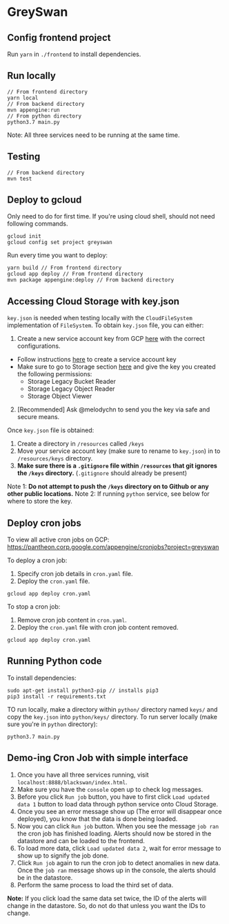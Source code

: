 # GreySwan

## Config frontend project
Run `yarn` in `./frontend` to install dependencies.

## Run locally
```
// From frontend directory
yarn local
// From backend directory
mvn appengine:run
// From python directory
python3.7 main.py
```
Note: All three services need to be running at the same time.

## Testing
```
// From backend directory
mvn test
```

## Deploy to gcloud
Only need to do for first time. If you're using cloud shell, should not need following commands.
```
gcloud init
gcloud config set project greyswan
```
Run every time you want to deploy:
```
yarn build // From frontend directory
gcloud app deploy // From frontend directory
mvn package appengine:deploy // From backend directory
```

## Accessing Cloud Storage with key.json
`key.json` is needed when testing locally with the `CloudFileSystem` implementation of `FileSystem`.
To obtain `key.json` file, you can either:
1) Create a new service account key from GCP [here](https://pantheon.corp.google.com/iam-admin/serviceaccounts?project=greyswan) with the correct configurations. 
- Follow instructions [here](https://cloud.google.com/iam/docs/creating-managing-service-account-keys) to create a service account key 
- Make sure to go to Storage section [here](https://pantheon.corp.google.com/storage/browser/greyswan.appspot.com;tab=permissions?forceOnBucketsSortingFiltering=false&project=greyswan&prefix=) and give the key you created the following permissions: 
  - Storage Legacy Bucket Reader
  - Storage Legacy Object Reader
  - Storage Object Viewer
2) [Recommended] Ask @melodychn to send you the key via safe and secure means. 

Once `key.json` file is obtained:
1) Create a directory in `/resources` called `/keys` 
2) Move your service account key (make sure to rename to `key.json`) in to `/resources/keys` directory.
3) **Make sure there is a `.gitignore` file within `/resources` that git ignores the `/keys` directory.** (`.gitignore` should already be present)

Note 1: **Do not attempt to push the `/keys` directory on to Github or any other public locations.**
Note 2: If running `python` service, see below for where to store the key. 


## Deploy cron jobs
To view all active cron jobs on GCP: https://pantheon.corp.google.com/appengine/cronjobs?project=greyswan

To deploy a cron job:
1) Specify cron job details in `cron.yaml` file. 
2) Deploy the `cron.yaml` file. 
```
gcloud app deploy cron.yaml
```
To stop a cron job:
1) Remove cron job content in `cron.yaml`. 
2) Deploy the `cron.yaml` file with cron job content removed. 
```
gcloud app deploy cron.yaml
```

## Running Python code
To install dependencies:
```
sudo apt-get install python3-pip // installs pip3
pip3 install -r requirements.txt
```
TO run locally, make a directory within `python/` directory named `keys/` and copy the `key.json` into `python/keys/` directory. 
To run server locally (make sure you're in `python` directory):
```
python3.7 main.py
```

## Demo-ing Cron Job with simple interface
1) Once you have all three services running, visit `localhost:8888/blackswan/index.html`. 
2) Make sure you have the `console` open up to check log messages. 
3) Before you click `Run job` button, you have to first click `Load updated data 1` button to load data through python service onto Cloud Storage.
4) Once you see an error message show up (The error will disappear once deployed), you know that the data is done being loaded.
5) Now you can click `Run job` button. When you see the message `job ran` the cron job has finished loading. Alerts should now be stored in the datastore and can be loaded to the frontend. 
6) To load more data, click `Load updated data 2`, wait for error message to show up to signify the job done. 
7) Click `Run job` again to run the cron job to detect anomalies in new data. Once the `job ran` message shows up in the console, the alerts should be in the datastore. 
8) Perform the same process to load the third set of data. 

**Note:** If you click load the same data set twice, the ID of the alerts will change in the datastore. So, do not do that unless you want the IDs to change. 
